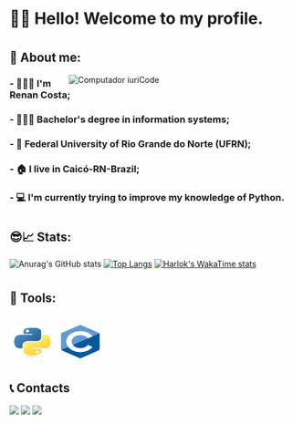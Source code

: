 # 👋🏻 **Hello! Welcome to my profile.**
#
## 🤔 **About me:**
<img src="https://raw.githubusercontent.com/MicaelliMedeiros/micaellimedeiros/master/image/computer-illustration.png" min-width="400px" max-width="400px" width="400px" align="right" alt="Computador iuriCode">

### - 👨🏻‍💻 **I'm Renan Costa;**
### - 👨🏻‍🎓 **Bachelor's degree in information systems;**
### - 🏫 **Federal University of Rio Grande do Norte (UFRN);**
### - 🏠 **I live in Caicó-RN-Brazil;**
### - 💻 **I'm currently trying to improve my knowledge of Python.**
#
## 😎📈 **Stats:**
![Anurag's GitHub stats](https://github-readme-stats.vercel.app/api?username=RenanMRb&show_icons=true&title_color=44FF00&icon_color=44FF00&text_color=00FFFF&bg_color=000000&border_color=00FFFF&border&card_width=400px)
[![Top Langs](https://github-readme-stats.vercel.app/api/top-langs/?username=RenanMRb&layout=compact&show_icons=true&title_color=44FF00&icon_color=44FF00&text_color=00FFFF&bg_color=000000&border_color=00FFFF&border&card_width=400px)](https://github.com/RenanMRb/github-readme-stats)
[![Harlok's WakaTime stats](https://github-readme-stats.vercel.app/api/wakatime?username=RenanMRb&show=reviews,discussions_started,discussions_answered,prs_merged,prs_merged_percentage&show_icons=true&title_color=44FF00&icon_color=44FF00&text_color=00FFFF&bg_color=000000&border_color=00FFFF&border&card_width=400px)](https://github.com/RenanMRb/github-readme-stats)
#
## 🔧 **Tools:**
<div style="display: inline_block"><br>
  <img align="center" alt="Renan-Python" height="60" width="80" src="https://raw.githubusercontent.com/devicons/devicon/master/icons/python/python-original.svg">
  <img align="center" alt="Renan-C" height="60" width="80" src="https://github.com/devicons/devicon/blob/master/icons/c/c-original.svg">
</div>

#
## 📞 **Contacts**
<div> 
  <a href = "https://www.instagram.com/renan_missias/" target="_blank"><img src="https://img.shields.io/badge/-Instagram-000000?style=for-the-badge&logo=instagram&logoColor=44FF00" target="_blank"></a>
  <a href = "mailto:renan.costa.bsi@gmail.com"><img src="https://img.shields.io/badge/-Gmail-000000?style=for-the-badge&logo=gmail&logoColor=44FF00" target="_blank"></a>
  <a href = "https://www.linkedin.com/in/renan-costa-bsi/" target="_blank"><img src="https://img.shields.io/badge/-LinkedIn-000000?style=for-the-badge&logo=linkedin&logoColor=44FF00" target="_blank"></a> 
</div>
